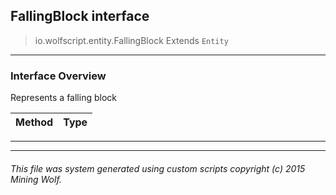 ## FallingBlock __interface__

>io.wolfscript.entity.FallingBlock
>Extends `Entity`

---

### Interface Overview

Represents a falling block

Method | Type   
--- | :--- 



---

---


###### This file was system generated using custom scripts copyright (c) 2015 Mining Wolf.
	

